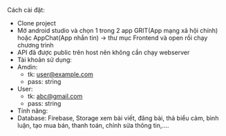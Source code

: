 Cách cài đặt:
- Clone project
- Mở android studio và chọn 1 trong 2 app GRIT(App mạng xã hội chính) hoặc AppChat(App nhắn tin) -> thư mục Frontend và open rồi chạy chương trình
- API đã được public trên host nên không cần chạy webserver
- Tài khoản sử dụng:
- Amdin:
  + tk: user@example.com
  + pass: string
- User:
  + tk: abc@gmail.com
  + pass: string
- Tính năng:
- Database: Firebase, Storage
xem bài viết, đăng bài, thả biểu cảm, bình luận, tạo mua bán, thanh toán, chỉnh sửa thông tin,.... 
